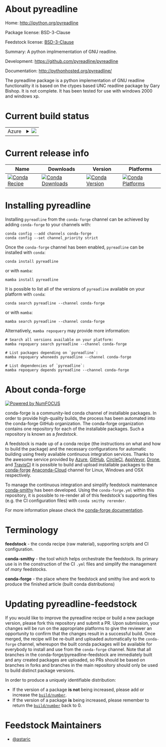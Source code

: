 About pyreadline
================

Home: http://ipython.org/pyreadline

Package license: BSD-3-Clause

Feedstock license: [BSD-3-Clause](https://github.com/conda-forge/pyreadline-feedstock/blob/main/LICENSE.txt)

Summary: A python implmementation of GNU readline.

Development: https://github.com/pyreadline/pyreadline

Documentation: http://pythonhosted.org/pyreadline/

The pyreadline package is a python implementation of GNU readline functionality
it is based on the ctypes based UNC readline package by Gary Bishop. It is not
complete. It has been tested for use with windows 2000 and windows xp.


Current build status
====================


<table>
    
  <tr>
    <td>Azure</td>
    <td>
      <details>
        <summary>
          <a href="https://dev.azure.com/conda-forge/feedstock-builds/_build/latest?definitionId=912&branchName=main">
            <img src="https://dev.azure.com/conda-forge/feedstock-builds/_apis/build/status/pyreadline-feedstock?branchName=main">
          </a>
        </summary>
        <table>
          <thead><tr><th>Variant</th><th>Status</th></tr></thead>
          <tbody><tr>
              <td>win_64_python3.10.____cpython</td>
              <td>
                <a href="https://dev.azure.com/conda-forge/feedstock-builds/_build/latest?definitionId=912&branchName=main">
                  <img src="https://dev.azure.com/conda-forge/feedstock-builds/_apis/build/status/pyreadline-feedstock?branchName=main&jobName=win&configuration=win_64_python3.10.____cpython" alt="variant">
                </a>
              </td>
            </tr><tr>
              <td>win_64_python3.7.____cpython</td>
              <td>
                <a href="https://dev.azure.com/conda-forge/feedstock-builds/_build/latest?definitionId=912&branchName=main">
                  <img src="https://dev.azure.com/conda-forge/feedstock-builds/_apis/build/status/pyreadline-feedstock?branchName=main&jobName=win&configuration=win_64_python3.7.____cpython" alt="variant">
                </a>
              </td>
            </tr><tr>
              <td>win_64_python3.8.____73_pypy</td>
              <td>
                <a href="https://dev.azure.com/conda-forge/feedstock-builds/_build/latest?definitionId=912&branchName=main">
                  <img src="https://dev.azure.com/conda-forge/feedstock-builds/_apis/build/status/pyreadline-feedstock?branchName=main&jobName=win&configuration=win_64_python3.8.____73_pypy" alt="variant">
                </a>
              </td>
            </tr><tr>
              <td>win_64_python3.8.____cpython</td>
              <td>
                <a href="https://dev.azure.com/conda-forge/feedstock-builds/_build/latest?definitionId=912&branchName=main">
                  <img src="https://dev.azure.com/conda-forge/feedstock-builds/_apis/build/status/pyreadline-feedstock?branchName=main&jobName=win&configuration=win_64_python3.8.____cpython" alt="variant">
                </a>
              </td>
            </tr><tr>
              <td>win_64_python3.9.____73_pypy</td>
              <td>
                <a href="https://dev.azure.com/conda-forge/feedstock-builds/_build/latest?definitionId=912&branchName=main">
                  <img src="https://dev.azure.com/conda-forge/feedstock-builds/_apis/build/status/pyreadline-feedstock?branchName=main&jobName=win&configuration=win_64_python3.9.____73_pypy" alt="variant">
                </a>
              </td>
            </tr><tr>
              <td>win_64_python3.9.____cpython</td>
              <td>
                <a href="https://dev.azure.com/conda-forge/feedstock-builds/_build/latest?definitionId=912&branchName=main">
                  <img src="https://dev.azure.com/conda-forge/feedstock-builds/_apis/build/status/pyreadline-feedstock?branchName=main&jobName=win&configuration=win_64_python3.9.____cpython" alt="variant">
                </a>
              </td>
            </tr>
          </tbody>
        </table>
      </details>
    </td>
  </tr>
</table>

Current release info
====================

| Name | Downloads | Version | Platforms |
| --- | --- | --- | --- |
| [![Conda Recipe](https://img.shields.io/badge/recipe-pyreadline-green.svg)](https://anaconda.org/conda-forge/pyreadline) | [![Conda Downloads](https://img.shields.io/conda/dn/conda-forge/pyreadline.svg)](https://anaconda.org/conda-forge/pyreadline) | [![Conda Version](https://img.shields.io/conda/vn/conda-forge/pyreadline.svg)](https://anaconda.org/conda-forge/pyreadline) | [![Conda Platforms](https://img.shields.io/conda/pn/conda-forge/pyreadline.svg)](https://anaconda.org/conda-forge/pyreadline) |

Installing pyreadline
=====================

Installing `pyreadline` from the `conda-forge` channel can be achieved by adding `conda-forge` to your channels with:

```
conda config --add channels conda-forge
conda config --set channel_priority strict
```

Once the `conda-forge` channel has been enabled, `pyreadline` can be installed with `conda`:

```
conda install pyreadline
```

or with `mamba`:

```
mamba install pyreadline
```

It is possible to list all of the versions of `pyreadline` available on your platform with `conda`:

```
conda search pyreadline --channel conda-forge
```

or with `mamba`:

```
mamba search pyreadline --channel conda-forge
```

Alternatively, `mamba repoquery` may provide more information:

```
# Search all versions available on your platform:
mamba repoquery search pyreadline --channel conda-forge

# List packages depending on `pyreadline`:
mamba repoquery whoneeds pyreadline --channel conda-forge

# List dependencies of `pyreadline`:
mamba repoquery depends pyreadline --channel conda-forge
```


About conda-forge
=================

[![Powered by
NumFOCUS](https://img.shields.io/badge/powered%20by-NumFOCUS-orange.svg?style=flat&colorA=E1523D&colorB=007D8A)](https://numfocus.org)

conda-forge is a community-led conda channel of installable packages.
In order to provide high-quality builds, the process has been automated into the
conda-forge GitHub organization. The conda-forge organization contains one repository
for each of the installable packages. Such a repository is known as a *feedstock*.

A feedstock is made up of a conda recipe (the instructions on what and how to build
the package) and the necessary configurations for automatic building using freely
available continuous integration services. Thanks to the awesome service provided by
[Azure](https://azure.microsoft.com/en-us/services/devops/), [GitHub](https://github.com/),
[CircleCI](https://circleci.com/), [AppVeyor](https://www.appveyor.com/),
[Drone](https://cloud.drone.io/welcome), and [TravisCI](https://travis-ci.com/)
it is possible to build and upload installable packages to the
[conda-forge](https://anaconda.org/conda-forge) [Anaconda-Cloud](https://anaconda.org/)
channel for Linux, Windows and OSX respectively.

To manage the continuous integration and simplify feedstock maintenance
[conda-smithy](https://github.com/conda-forge/conda-smithy) has been developed.
Using the ``conda-forge.yml`` within this repository, it is possible to re-render all of
this feedstock's supporting files (e.g. the CI configuration files) with ``conda smithy rerender``.

For more information please check the [conda-forge documentation](https://conda-forge.org/docs/).

Terminology
===========

**feedstock** - the conda recipe (raw material), supporting scripts and CI configuration.

**conda-smithy** - the tool which helps orchestrate the feedstock.
                   Its primary use is in the construction of the CI ``.yml`` files
                   and simplify the management of *many* feedstocks.

**conda-forge** - the place where the feedstock and smithy live and work to
                  produce the finished article (built conda distributions)


Updating pyreadline-feedstock
=============================

If you would like to improve the pyreadline recipe or build a new
package version, please fork this repository and submit a PR. Upon submission,
your changes will be run on the appropriate platforms to give the reviewer an
opportunity to confirm that the changes result in a successful build. Once
merged, the recipe will be re-built and uploaded automatically to the
`conda-forge` channel, whereupon the built conda packages will be available for
everybody to install and use from the `conda-forge` channel.
Note that all branches in the conda-forge/pyreadline-feedstock are
immediately built and any created packages are uploaded, so PRs should be based
on branches in forks and branches in the main repository should only be used to
build distinct package versions.

In order to produce a uniquely identifiable distribution:
 * If the version of a package **is not** being increased, please add or increase
   the [``build/number``](https://docs.conda.io/projects/conda-build/en/latest/resources/define-metadata.html#build-number-and-string).
 * If the version of a package **is** being increased, please remember to return
   the [``build/number``](https://docs.conda.io/projects/conda-build/en/latest/resources/define-metadata.html#build-number-and-string)
   back to 0.

Feedstock Maintainers
=====================

* [@astaric](https://github.com/astaric/)

